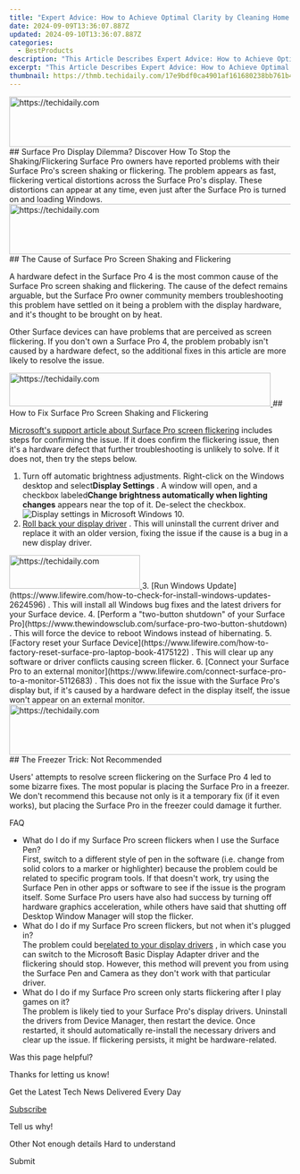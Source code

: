 ```yaml
---
title: "Expert Advice: How to Achieve Optimal Clarity by Cleaning Home Audio Speakers"
date: 2024-09-09T13:36:07.887Z
updated: 2024-09-10T13:36:07.887Z
categories:
  - BestProducts
description: "This Article Describes Expert Advice: How to Achieve Optimal Clarity by Cleaning Home Audio Speakers"
excerpt: "This Article Describes Expert Advice: How to Achieve Optimal Clarity by Cleaning Home Audio Speakers"
thumbnail: https://thmb.techidaily.com/17e9bdf0ca4901af161680238bb761b46415b8f3d6512c63e9ff94e5d9f50942.jpg
---
```


<!-- affiliate ads begin -->
<a href="https://aidotcom.pxf.io/c/5597632/2134503/19576" target="_top" id="2134503">
  <img src="//a.impactradius-go.com/display-ad/19576-2134503" border="0" alt="https://techidaily.com" width="728" height="90"/>
</a>
<img height="0" width="0" src="https://aidotcom.pxf.io/i/5597632/2134503/19576" style="position:absolute;visibility:hidden;" border="0" />
<!-- affiliate ads end -->
## Surface Pro Display Dilemma? Discover How To Stop the Shaking/Flickering
 Surface Pro owners have reported problems with their Surface Pro's screen shaking or flickering. The problem appears as fast, flickering vertical distortions across the Surface Pro's display. These distortions can appear at any time, even just after the Surface Pro is turned on and loading Windows.

<!-- affiliate ads begin -->
<a href="https://ephamedtechinc.pxf.io/c/5597632/2120863/26400?prodsku=Mercury" target="_top" id="2120863">
  <img src="//a.impactradius-go.com/display-ad/26400-2120863" border="0" alt="https://techidaily.com" width="728" height="90"/>
</a>
<img height="0" width="0" src="https://ephamedtechinc.pxf.io/i/5597632/2120863/26400?prodsku=Mercury" style="position:absolute;visibility:hidden;" border="0" />
<!-- affiliate ads end -->
## The Cause of Surface Pro Screen Shaking and Flickering

 A hardware defect in the Surface Pro 4 is the most common cause of the Surface Pro screen shaking and flickering. The cause of the defect remains arguable, but the Surface Pro owner community members troubleshooting this problem have settled on it being a problem with the display hardware, and it's thought to be brought on by heat.

 Other Surface devices can have problems that are perceived as screen flickering. If you don't own a Surface Pro 4, the problem probably isn't caused by a hardware defect, so the additional fixes in this article are more likely to resolve the issue.

<!-- affiliate ads begin -->
<a href="https://aligracehair.sjv.io/c/5597632/2135374/19272" target="_top" id="2135374">
  <img src="//a.impactradius-go.com/display-ad/19272-2135374" border="0" alt="https://techidaily.com" width="468" height="60"/>
</a>
<img height="0" width="0" src="https://aligracehair.sjv.io/i/5597632/2135374/19272" style="position:absolute;visibility:hidden;" border="0" />
<!-- affiliate ads end -->
## How to Fix Surface Pro Screen Shaking and Flickering

[Microsoft's support article about Surface Pro screen flickering](https://support.microsoft.com/en-us/surface/surface-pro-4-screen-flickers-or-is-scrambled-e48e8b60-0426-4de8-5a58-0a8f5a72a5c4) includes steps for confirming the issue. If it does confirm the flickering issue, then it's a hardware defect that further troubleshooting is unlikely to solve. If it does not, then try the steps below.

1. Turn off automatic brightness adjustments. Right-click on the Windows desktop and select**Display Settings** . A window will open, and a checkbox labeled**Change brightness automatically when lighting changes** appears near the top of it. De-select the checkbox.  
![Display settings in Microsoft Windows 10.](https://www.lifewire.com/thmb/ReZ2XirBPkgMNJ2U0JdtvRoNjQE=/1500x0/filters:no_upscale():max_bytes(150000):strip_icc():format(webp)/A2-FixSurfaceProScreenShakingandFlickering-annotated-67bf52e272534991821edafbefd462eb.jpg)
2. [Roll back your display driver](https://www.lifewire.com/how-to-roll-back-a-driver-in-windows-2619217) . This will uninstall the current driver and replace it with an older version, fixing the issue if the cause is a bug in a new display driver.
<!-- affiliate ads begin -->
<a href="https://25home.pxf.io/c/5597632/2123471/16836" target="_top" id="2123471">
  <img src="//a.impactradius-go.com/display-ad/16836-2123471" border="0" alt="https://techidaily.com" width="234" height="60"/>
</a>
<img height="0" width="0" src="https://25home.pxf.io/i/5597632/2123471/16836" style="position:absolute;visibility:hidden;" border="0" />
<!-- affiliate ads end -->
3. [Run Windows Update](https://www.lifewire.com/how-to-check-for-install-windows-updates-2624596) . This will install all Windows bug fixes and the latest drivers for your Surface device.
4. [Perform a "two-button shutdown" of your Surface Pro](https://www.thewindowsclub.com/surface-pro-two-button-shutdown) . This will force the device to reboot Windows instead of hibernating.
5. [Factory reset your Surface Device](https://www.lifewire.com/how-to-factory-reset-surface-pro-laptop-book-4175122) . This will clear up any software or driver conflicts causing screen flicker.
6. [Connect your Surface Pro to an external monitor](https://www.lifewire.com/connect-surface-pro-to-a-monitor-5112683) . This does not fix the issue with the Surface Pro's display but, if it's caused by a hardware defect in the display itself, the issue won't appear on an external monitor.

<!-- affiliate ads begin -->
<a href="https://appsumo.8odi.net/c/5597632/2118313/7443" target="_top" id="2118313">
  <img src="//a.impactradius-go.com/display-ad/7443-2118313" border="0" alt="https://techidaily.com" width="600" height="90"/>
</a>
<img height="0" width="0" src="https://appsumo.8odi.net/i/5597632/2118313/7443" style="position:absolute;visibility:hidden;" border="0" />
<!-- affiliate ads end -->
## The Freezer Trick: Not Recommended

 Users' attempts to resolve screen flickering on the Surface Pro 4 led to some bizarre fixes. The most popular is placing the Surface Pro in a freezer. We don't recommend this because not only is it a temporary fix (if it even works), but placing the Surface Pro in the freezer could damage it further.

 FAQ

* What do I do if my Surface Pro screen flickers when I use the Surface Pen?  
 First, switch to a different style of pen in the software (i.e. change from solid colors to a marker or highlighter) because the problem could be related to specific program tools. If that doesn't work, try using the Surface Pen in other apps or software to see if the issue is the program itself. Some Surface Pro users have also had success by turning off hardware graphics acceleration, while others have said that shutting off Desktop Window Manager will stop the flicker.
* What do I do if my Surface Pro screen flickers, but not when it's plugged in?  
 The problem could be[related to your display drivers](https://answers.microsoft.com/en-us/surface/forum/all/surface-pro-2017-screen-flickers-when-on-battery/e91b8214-1a6b-4517-b9a9-3464ca270a1a) , in which case you can switch to the Microsoft Basic Display Adapter driver and the flickering should stop. However, this method will prevent you from using the Surface Pen and Camera as they don't work with that particular driver.
* What do I do if my Surface Pro screen only starts flickering after I play games on it?  
 The problem is likely tied to your Surface Pro's display drivers. Uninstall the drivers from Device Manager, then restart the device. Once restarted, it should automatically re-install the necessary drivers and clear up the issue. If flickering persists, it might be hardware-related.

Was this page helpful?

Thanks for letting us know!

 Get the Latest Tech News Delivered Every Day

[Subscribe](https://www.lifewire.com/#)

Tell us why!

 Other  Not enough details  Hard to understand

 Submit

<ins class="adsbygoogle"
     style="display:block"
     data-ad-format="autorelaxed"
     data-ad-client="ca-pub-7571918770474297"
     data-ad-slot="1223367746"></ins>



<ins class="adsbygoogle"
     style="display:block"
     data-ad-client="ca-pub-7571918770474297"
     data-ad-slot="8358498916"
     data-ad-format="auto"
     data-full-width-responsive="true"></ins>


